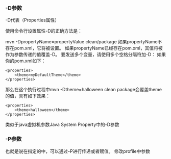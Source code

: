 ### -D参数
-D代表（Properties属性）

使用命令行设置属性-D的正确方法是：

mvn -DpropertyName=propertyValue clean/package
如果propertyName不存在pom.xml，它将被设置。
如果propertyName已经存在pom.xml，其值将被作为参数传递的值覆盖-D。
要发送多个变量，请使用多个空格分隔符加-D：
如果你的pom.xml如下：

    <properties>
        <theme>myDefaultTheme</theme>
    </properties>
那么在这个执行过程中mvn -Dtheme=halloween clean package会覆盖theme的值，具有如下效果：

    <properties>
        <theme>halloween</theme>
    </properties>

类似于java虚拟机参数Java System Property中的-D参数

### -P参数
也就是说在<profiles>指定的<id>中，可以通过-P进行传递或者赋值。
修改profile中参数